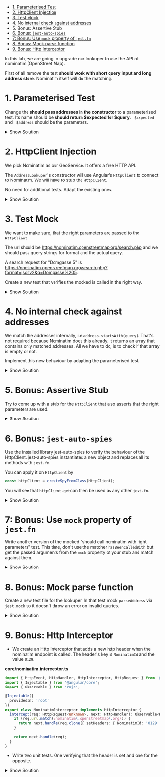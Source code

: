 - [1. Parameterised Test](#1-parameterised-test)
- [2. HttpClient Injection](#2-httpclient-injection)
- [3. Test Mock](#3-test-mock)
- [4. No internal check against addresses](#4-no-internal-check-against-addresses)
- [5. Bonus: Assertive Stub](#5-bonus-assertive-stub)
- [6. Bonus: `jest-auto-spies`](#6-bonus-jest-auto-spies)
- [7: Bonus: Use `mock` property of `jest.fn`](#7-bonus-use-mock-property-of-jestfn)
- [8. Bonus: Mock parse function](#8-bonus-mock-parse-function)
- [9. Bonus: Http Interceptor](#9-bonus-http-interceptor)

In this lab, we are going to upgrade our lookuper to use the API of nominatim (OpenStreet Map).

First of all remove the test **should work with short query input and long address store**. Nominatim itself will do the matching.

# 1. Parameterised Test

Change the **should pass addresses in the constructor** to a parameterised test. Its name should be **should return $expected for $query**. ` $expected` and ` $address` should be the parameters.

<details>
<summary>Show Solution</summary>
<p>

```typescript
for (let { query, expected } of [
  { query: 'Domgasse 5', expected: true },
  {
    query: 'Domgasse 15',
    expected: false
  }
]) {
  it(`should return ${expected} for ${query}`, () => {
    const addresses = ['Domgasse 5, 1010 Wien'];
    const lookuper = new AddressLookuper(() => addresses);

    expect(lookuper.lookup(query)).toBe(expected);
  });
}
```

</p>
</details>

# 2. HttpClient Injection

We pick Nominatim as our GeoService. It offers a free HTTP API.

The `AddressLookuper`'s constructor will use Angular's `HttpClient` to connect to Nominatim. We will have to stub the `HttpClient`.

No need for additional tests. Adapt the existing ones.

<details>
<summary>Show Solution</summary>
<p>

**shared/assert-type.ts**

```typescript
export function assertType<T>(object: unknown = undefined): T {
  return object as T;
}
```

**shared/address-lookuper.service.spec.ts**

```typescript
import { assertType } from './assert-type';
// ...
for (let { query, expected } of [
  { query: 'Domgasse 5', expected: true },
  { query: 'Domgasse 15', expected: false }
]) {
  it(
    `should return ${expected} for ${query}`,
    waitForAsync(() => {
      const httpClient = assertType<HttpClient>({
        get: () => scheduled([['Domgasse 5']], asyncScheduler)
      });
      const lookuper = new AddressLookuper(httpClient);

      lookuper.lookup(query).subscribe((isValid) => {
        expect(isValid).toBe(expected);
      });
    })
  );
}
```

**shared/address-lookuper.service.ts**

```typescript
export class AddressLookuper {
  constructor(private httpClient: HttpClient) {}

  lookup(query: string): Observable<boolean> {
    parseAddress(query);
    return this.httpClient
      .get<string[]>('')
      .pipe(map((addresses) => addresses.some((address) => address.startsWith(query))));
  }

  ...
```

</p>
</details>

# 3. Test Mock

We want to make sure, that the right parameters are passed to the `HttpClient`.

The url should be https://nominatim.openstreetmap.org/search.php and we should pass query strings for format and the actual query.

A search request for "Domgasse 5" is https://nominatim.openstreetmap.org/search.php?format=jsonv2&q=Domgasse%205.

Create a new test that verifies the mocked is called in the right way.

<details>
<summary>Show Solution</summary>
<p>

**shared/address-lookuper.service.spec.ts**

```typescript
it('should call nominatim with right parameters', () => {
  const httpClient = { get: jest.fn() };
  httpClient.get.mockReturnValue(of([]));

  const lookuper = new AddressLookuper(assertType<HttpClient>(httpClient));
  lookuper.lookup('Domgasse 5');

  expect(httpClient.get).toHaveBeenCalledWith('https://nominatim.openstreetmap.org/search.php', {
    params: new HttpParams().set('format', 'jsonv2').set('q', 'Domgasse 5')
  });
});
```

**shared/address-lookuper.service.ts**

```typescript
// inside the lookup method
return this.httpClient
  .get<string[]>('https://nominatim.openstreetmap.org/search.php', {
    params: new HttpParams().set('format', 'jsonv2').set('q', 'Domgasse 5')
  })
  .pipe(map((addresses) => addresses.some((address) => address.startsWith(query))));
```

</p>
</details>

# 4. No internal check against addresses

We match the addresses internally, i.e `address.startsWith(query)`. That's not required because Nominatim does this already. It returns an array that contains only matched addresses. All we have to do, is to check if that array is empty or not.

Implement this new behaviour by adapting the parameterised test.

<details>
<summary>Show Solution</summary>
<p>

**shared/address-lookuper.service.spec.ts**

```typescript
for (let { response, expected } of [
  { response: [undefined], expected: true },
  { response: [], expected: false }
]) {
  it(
    `should return ${expected} for ${response}`,
    waitForAsync(() => {
      const httpClient = assertType<HttpClient>({
        get: () => scheduled([response], asyncScheduler)
      });
      const lookuper = new AddressLookuper(httpClient);

      lookuper.lookup('Domgasse 5').subscribe((isValid) => {
        expect(isValid).toBe(expected);
      });
    })
  );
}
```

**shared/address-lookuper.service.ts**

```typescript
// inside the lookup method
return this.httpClient
  .get<undefined[]>('https://nominatim.openstreetmap.org/search.php', {
    params: new HttpParams().set('format', 'jsonv2').set('q', query)
  })
  .pipe(map((response) => response.length > 0));
```

</p>
</details>

# 5. Bonus: Assertive Stub

Try to come up with a stub for the `HttpClient` that also asserts that the right parameters are used.

<details>
<summary>Show Solution</summary>
<p>

```typescript
it(`should have an assertive stub`, (done) => {
  const httpClientStub = assertType<HttpClient>({
    get(url: string, options: { params: HttpParams }) {
      expect(url).toBe('https://nominatim.openstreetmap.org/search.php');
      expect(options.params).toEqual(
        new HttpParams().set('format', 'jsonv2').set('q', 'Domgasse 5')
      );

      return scheduled([['']], asyncScheduler);
    }
  });

  const lookuper = new AddressLookuper(httpClientStub);

  lookuper.lookup('Domgasse 5').subscribe((result) => {
    expect(result).toBe(true);
    done();
  });
});
```

</p>
</details>

# 6. Bonus: `jest-auto-spies`

Use the installed library jest-auto-spies to verify the behaviour of the HttpClient. jest-auto-spies instantiates a new object and replaces all its methods with `jest.fn`.

You can apply it on `HttpClient` by

```typescript
const httpClient = createSpyFromClass(HttpClient);
```

You will see that `httpClient.get`can then be used as any other `jest.fn`.

<details>
<summary>Show Solution</summary>
<p>

```typescript
it('should test http with jest-auto-spies', () => {
  const httpClient = createSpyFromClass(HttpClient);
  httpClient.get.mockReturnValue(of([]));

  const lookuper = new AddressLookuper(httpClient);
  lookuper.lookup('Domgasse 5');

  expect(httpClient.get).toHaveBeenCalledWith('https://nominatim.openstreetmap.org/search.php', {
    params: new HttpParams().set('format', 'jsonv2').set('q', 'Domgasse 5')
  });
});
```

</p>
</details>

# 7: Bonus: Use `mock` property of `jest.fn`

Write another version of the mocked "should call nominatim with right parameters" test. This time, don't use the matcher `hasBeenCalledWith` but get the passed arguments from the `mock` property of your stub and match against them.

<details>
<summary>Show Solution</summary>
<p>

```typescript
it('should call nominatim with right parameters, (mock property version)', () => {
  const httpClient = {
    get: jest.fn<Observable<undefined[]>, [string, { params: HttpParams }]>()
  };
  httpClient.get.mockReturnValue(of([]));
  const lookuper = new AddressLookuper(assertType<HttpClient>(httpClient));
  lookuper.lookup('Domgasse 5');

  const [url, { params }] = httpClient.get.mock.calls[0];
  expect(url).toBe('https://nominatim.openstreetmap.org/search.php');
  expect(params).toEqual(new HttpParams().set('format', 'jsonv2').set('q', 'Domgasse 5'));
});
```

</p>
</details>

# 8. Bonus: Mock parse function

Create a new test file for the lookuper. In that test mock `parseAddress` via `jest.mock` so it doesn't throw an error on invalid queries.

<details>
<summary>Show Solution</summary>
<p>

**shared/address-lookuper.service.pure.spec.ts**

```typescript
import { HttpClient } from '@angular/common/http';
import { waitForAsync } from '@angular/core/testing';
import { of } from 'rxjs';
import { AddressLookuper } from './address-lookuper.service';
import { assertType } from './assert-type';

jest.mock('./parse-address', () => ({
  parseAddress: () => {}
}));

describe('Address Lookuper', () => {
  it(
    'should work with invalid addresses',
    waitForAsync(() => {
      const lookuper = new AddressLookuper(
        assertType<HttpClient>({ get: () => of(['']) })
      );

      lookuper.lookup('Domgasse').subscribe((isValid) => {
        expect(isValid).toBe(true);
      });
    })
  );
});
```

</p>
</details>

# 9. Bonus: Http Interceptor

- We create an Http Interceptor that adds a new http header when the nominatim endpoint is called. The header's key is `NominatimId` and the value `0129`.

**core/nominatim.interceptor.ts**

```typescript
import { HttpEvent, HttpHandler, HttpInterceptor, HttpRequest } from '@angular/common/http';
import { Injectable } from '@angular/core';
import { Observable } from 'rxjs';

@Injectable({
  providedIn: 'root'
})
export class NominatimInterceptor implements HttpInterceptor {
  intercept(req: HttpRequest<unknown>, next: HttpHandler): Observable<HttpEvent<unknown>> {
    if (req.url.match(/nominatim\.openstreetmap\.org/)) {
      return next.handle(req.clone({ setHeaders: { NominatimId: '0129' } }));
    }

    return next.handle(req);
  }
}
```

- Write two unit tests. One verifying that the header is set and one for the opposite.

<details>
<summary>Show Solution</summary>
<p>

**nominatim.interceptor.spec.ts**

```typescript
import { HttpHandler, HttpRequest } from '@angular/common/http';
import { assertType } from '../shared/assert-type';
import { NominatimInterceptor } from './nominatim.interceptor';

describe('NominatimService', () => {
  it('should add the header', () => {
    const req = new HttpRequest('GET', 'https://nominatim.openstreetmap.org/search');
    const next = {
      handle: jest.fn<void, [HttpRequest<unknown>]>()
    };

    new NominatimInterceptor().intercept(req, assertType<HttpHandler>(next));
    const clonedReq = next.handle.mock.calls[0][0];
    expect(clonedReq.headers.get('NominatimId')).toBe('0129');
  });

  it('should not add the header', () => {
    const req = new HttpRequest('GET', 'https://maps.google.com/search');
    const next = {
      handle: jest.fn<void, [HttpRequest<unknown>]>()
    };

    new NominatimInterceptor().intercept(req, assertType<HttpHandler>(next));
    const clonedReq = next.handle.mock.calls[0][0];
    expect(clonedReq.headers.has('NominatimId')).toBe(false);
  });
});
```

</p>
</details>
